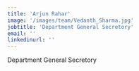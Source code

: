 ```yaml
---
title: 'Arjun Rahar'
image: '/images/team/Vedanth_Sharma.jpg'
jobtitle: 'Department General Secretory'
email: ''
linkedinurl: ''
---
```

Department General Secretory
